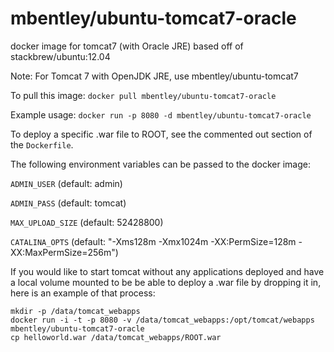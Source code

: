 mbentley/ubuntu-tomcat7-oracle
==================

docker image for tomcat7 (with Oracle JRE)
based off of stackbrew/ubuntu:12.04

Note:  For Tomcat 7 with OpenJDK JRE, use mbentley/ubuntu-tomcat7

To pull this image:
`docker pull mbentley/ubuntu-tomcat7-oracle`

Example usage:
`docker run -p 8080 -d mbentley/ubuntu-tomcat7-oracle`

To deploy a specific .war file to ROOT, see the commented out section of the `Dockerfile`.

The following environment variables can be passed to the docker image:

`ADMIN_USER` (default: admin)

`ADMIN_PASS` (default: tomcat)

`MAX_UPLOAD_SIZE` (default: 52428800)

`CATALINA_OPTS` (default: "-Xms128m -Xmx1024m -XX:PermSize=128m -XX:MaxPermSize=256m")

If you would like to start tomcat without any applications deployed and have a local volume mounted to be be able to deploy a .war file by dropping it in, here is an example of that process:
```
mkdir -p /data/tomcat_webapps
docker run -i -t -p 8080 -v /data/tomcat_webapps:/opt/tomcat/webapps mbentley/ubuntu-tomcat7-oracle
cp helloworld.war /data/tomcat_webapps/ROOT.war

```
